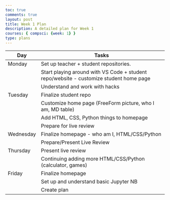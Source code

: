 ```yaml
---
toc: true
comments: true
layout: post
title: Week 1 Plan
description: A detailed plan for Week 1
courses: { compsci: {week: 1} }
type: plans
---
```


| Day | Tasks |
| -------- | -------- |
| Monday | Set up teacher + student repositories.  |
| | Start playing around with VS Code + student repo/website - customize student home page
| | Understand and work with hacks 
|Tuesday | Finalize student repo | 
| | Customize home page (FreeForm picture, who I am, MD table)
| | Add HTML, CSS, Python things to homepage
| | Prepare for live review
 Wednesday | Finalize homepage - who am I, HTML/CSS/Python |
 | | Prepare/Present Live Review
| Thursday | Present live review |
| | Continuing adding more HTML/CSS/Python (calculator, games)
| Friday | Finalize homepage |
| | Set up and understand basic Jupyter NB 
| | Create plan
